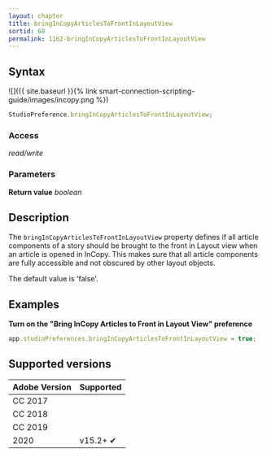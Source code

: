 ```yaml
---
layout: chapter
title: bringInCopyArticlesToFrontInLayoutView
sortid: 68
permalink: 1162-bringInCopyArticlesToFrontInLayoutView
---
```

## Syntax

![]({{ site.baseurl }}{% link smart-connection-scripting-guide/images/incopy.png %}) 
```javascript
StudioPreference.bringInCopyArticlesToFrontInLayoutView;
```

### Access

*read/write*

### Parameters

**Return value** *boolean*

## Description

The `bringInCopyArticlesToFrontInLayoutView` property defines if all article components of a story should be brought to the front in Layout view when an article is opened in InCopy. This makes sure that all article components are fully accessible and not obscured by other layout objects.

The default value is 'false'.

## Examples

**Turn on the "Bring InCopy Articles to Front in Layout View" preference**

```javascript
app.studioPreferences.bringInCopyArticlesToFrontInLayoutView = true;
```

## Supported versions

| Adobe Version | Supported |
|---------------|-----------|
| CC 2017       |           |
| CC 2018       |           |
| CC 2019       |           |
| 2020          | v15.2+ ✔  |